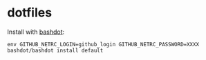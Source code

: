 # dotfiles

Install with [bashdot](https://github.com/bashdot/bashdot):
```
env GITHUB_NETRC_LOGIN=github_login GITHUB_NETRC_PASSWORD=XXXX bashdot/bashdot install default
